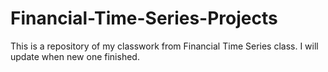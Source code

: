 # Financial-Time-Series-Projects
This is a repository of my classwork from Financial Time Series class. I will update when new one finished.
